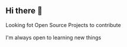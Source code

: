 ## Hi there 👋

Looking fot Open Source Projects to contribute </br>
</br>
I'm always open to learning new things
